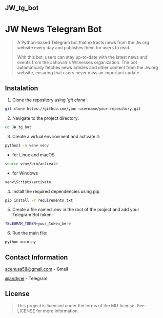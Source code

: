 ## JW_tg_bot

# JW News Telegram Bot

> A Python-based Telegram bot that extracts news from the Jw.org website every day and publishes them for users to read.
>
> With this bot, users can stay up-to-date with the latest news and events from the Jehovah's Witnesses organization. The bot automatically fetches news articles and other content from the Jw.org website, ensuring that users never miss an important update.

## Instalation
1. Clone the repository using _'git clone'_:
```bash
git clone https://github.com/your-username/your-repository.git
```
2. Navigate to the project directory:
```bash
cd JW_tg_bot
```
3. Create a virtual environment and activate it:
```bash
python3 -m venv venv
```
* for Linux and macOS
```bash
source venv/bin/activate 
```
* for Windows
```bash
venv\Scripts\activate 
```
4. Install the required dependencies using pip:
```bash
pip install -r requirements.txt 
```
5. Create a file named .env in the root of the project and add your Telegram Bot token:
```bash
TELEGRAM_TOKEN=your_token_here
```
6. Run the main file:
```bash
python main.py
```
## Contact Information
<a href="mailto:acenusa58@gmail.com">acenusa58@gmail.com</a> - Gmail

[@andyrei](https://t.me/andyrei) - Telegram

## License
> This project is licensed under the terms of the MIT license. See LICENSE for more information.
